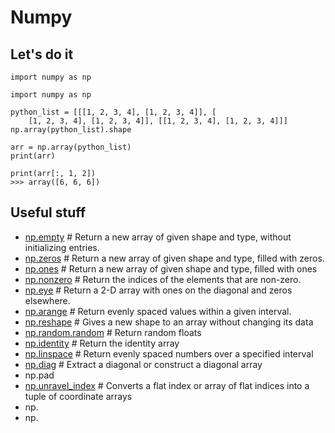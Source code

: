# Numpy 

## Let's do it

```
import numpy as np
```

```
import numpy as np

python_list = [[[1, 2, 3, 4], [1, 2, 3, 4]], [
    [1, 2, 3, 4], [1, 2, 3, 4]], [[1, 2, 3, 4], [1, 2, 3, 4]]]
np.array(python_list).shape

arr = np.array(python_list)
print(arr)

print(arr[:, 1, 2])
>>> array([6, 6, 6])

```


## Useful stuff

- [np.empty](https://numpy.org/doc/stable/reference/generated/numpy.empty.html#numpy.empty) # Return a new array of given shape and type, without initializing entries.
- [np.zeros](https://numpy.org/doc/stable/reference/generated/numpy.zeros.html#numpy.zeros) # Return a new array of given shape and type, filled with zeros.
- [np.ones](https://numpy.org/doc/stable/reference/generated/numpy.ones.html#numpy.ones) # Return a new array of given shape and type, filled with ones
- [np.nonzero](https://numpy.org/doc/stable/reference/generated/numpy.nonzero.html?highlight=nonzeros) # Return the indices of the elements that are non-zero.
- [np.eye](https://numpy.org/doc/stable/reference/generated/numpy.eye.html?highlight=eye) # Return a 2-D array with ones on the diagonal and zeros elsewhere.
- [np.arange](https://numpy.org/doc/stable/reference/generated/numpy.arange.html#numpy.arange) # Return evenly spaced values within a given interval.
- [np.reshape](https://numpy.org/doc/stable/reference/generated/numpy.reshape.html?highlight=reshape#numpy.reshape) # Gives a new shape to an array without changing its data
- [np.random.random](https://numpy.org/doc/stable/reference/random/generated/numpy.random.random.html?highlight=random%20random#numpy.random.random) # Return random floats
- [np.identity](https://numpy.org/doc/stable/reference/generated/numpy.identity.html#numpy.identity) # Return the identity array
- [np.linspace](https://numpy.org/doc/stable/reference/generated/numpy.linspace.html#numpy.linspace) # Return evenly spaced numbers over a specified interval
- [np.diag](https://numpy.org/doc/stable/reference/generated/numpy.diag.html?highlight=diag#numpy.diag) # Extract a diagonal or construct a diagonal array
- np.pad
- [np.unravel_index](https://numpy.org/doc/stable/reference/generated/numpy.unravel_index.html?highlight=unravel_index#numpy.unravel_index) # Converts a flat index or array of flat indices into a tuple of coordinate arrays
- np.
- np.






